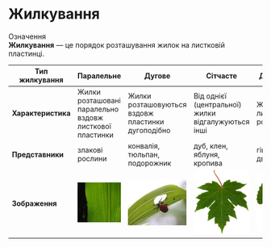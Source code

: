 
# Жилкування

<div class="eoz-wrap">
<span class="eoz">Означення</span>
<div class="eoz-text">
<b>Жилкування</b> — це порядок розташування жилок на листковiй пластинцi.
</div>
</div>

| Тип жилкування | Паралельне | Дугове | Сiтчасте | Дихотомiчне |
| -- | -- | -- | -- | -- |
| **Характеристика** | Жилки розташованi паралельно вздовж листкової пластинки  | Жилки розташовуються вздовж пластинки дугоподiбно | Вiд однiєї (центральної) жилки вiдгалужуються iншi | Жилки на листку роздвоюються |
| **Представники** | злаковi рослини | конвалiя, тюльпан, подорожник | дуб, клен, яблуня, кропива | гiнкго дволопа- теве |
| **Зображення** | <img src="jil1.png" width="200"/> | <img src="jil2.jpg" width="200"/> | <img src="jil3.jpg" width="200"/> | <img src="jil4.jpg" width="200"/> |

